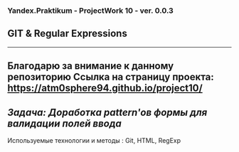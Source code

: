 ### Yandex.Praktikum - ProjectWork 10 - ver. 0.0.3
## GIT & Regular Expressions
---
Благодарю за внимание к данному репозиторию
Ссылка на страницу проекта:  https://atm0sphere94.github.io/project10/
----
*Задача: Доработка pattern'ов формы для валидации полей ввода*
---
Используемые технологии и методы : Git, HTML, RegExp
